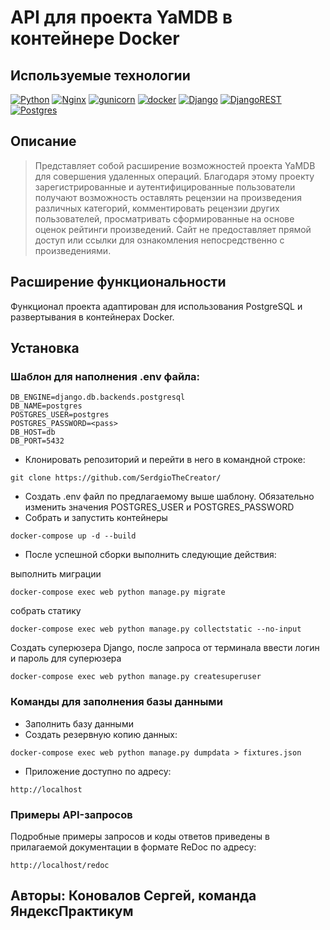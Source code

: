 # API для проекта YaMDB в контейнере Docker

## Используемые технологии

[![Python](https://img.shields.io/badge/-Python-464646?style=flat-square&logo=Python)](https://www.python.org/)
[![Nginx](https://img.shields.io/badge/-NGINX-464646?style=flat-square&logo=NGINX)](https://nginx.org/ru/)
[![gunicorn](https://img.shields.io/badge/-gunicorn-464646?style=flat-square&logo=gunicorn)](https://gunicorn.org/)
[![docker](https://img.shields.io/badge/-Docker-464646?style=flat-square&logo=docker)](https://www.docker.com/)
[![Django](https://img.shields.io/badge/Django-092E20?style=for-the-badge&logo=django&logoColor=green)](https://www.djangoproject.com/)
[![DjangoREST](https://img.shields.io/badge/DJANGO-REST-ff1709?style=for-the-badge&logo=django&logoColor=white&color=ff1709&labelColor=gray)](https://www.django-rest-framework.org/)
[![Postgres](https://img.shields.io/badge/postgres-%23316192.svg?style=for-the-badge&logo=postgresql&logoColor=white)](https://www.postgresql.org/)

## Описание
>Представляет собой расширение возможностей проекта YaMDB для совершения удаленных операций.
>Благодаря этому проекту зарегистрированные и аутентифицированные пользователи получают возможность 
>оставлять рецензии на произведения различных категорий, комментировать рецензии других пользователей,
> просматривать сформированные на основе оценок рейтинги произведений. Сайт не предоставляет прямой доступ
> или ссылки для ознакомления непосредственно с произведениями.


## Расширение функциональности

Функционал проекта адаптирован для использования PostgreSQL и 
развертывания в контейнерах Docker. 


## Установка

### Шаблон для наполнения .env файла:

```
DB_ENGINE=django.db.backends.postgresql
DB_NAME=postgres
POSTGRES_USER=postgres
POSTGRES_PASSWORD=<pass>
DB_HOST=db 
DB_PORT=5432 
```

- Клонировать репозиторий и перейти в него в командной строке:

```
git clone https://github.com/SerdgioTheCreator/
```
- Создать .env файл по предлагаемому выше шаблону. Обязательно изменить 
значения POSTGRES_USER и POSTGRES_PASSWORD
- Собрать и запустить контейнеры

```
docker-compose up -d --build
```

- После успешной сборки выполнить следующие действия:

выполнить миграции

```
docker-compose exec web python manage.py migrate
```

собрать статику

```
docker-compose exec web python manage.py collectstatic --no-input
```

Создать суперюзера Django,
после запроса от терминала ввести логин и пароль для суперюзера

```
docker-compose exec web python manage.py createsuperuser
```

### Команды для заполнения базы данными
- Заполнить базу данными
- Создать резервную копию данных:
```
docker-compose exec web python manage.py dumpdata > fixtures.json
```

- Приложение доступно по адресу:

```
http://localhost
```

### Примеры API-запросов
Подробные примеры запросов и коды ответов приведены в прилагаемой
документации в формате ReDoc по адресу:

```
http://localhost/redoc
```

## Авторы: Коновалов Сергей, команда ЯндексПрактикум 
